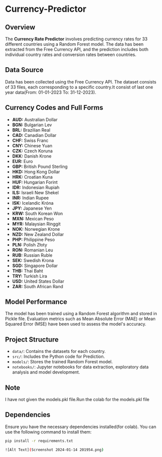 # Currency-Predictor

## Overview
The **Currency Rate Predictor** involves predicting currency rates for 33 different countries using a Random Forest model. The data has been extracted from the Free Currency API, and the prediction includes both individual country rates and conversion rates between countries.

## Data Source
Data has been collected using the Free Currency API. The dataset consists of 33 files, each corresponding to a specific country.It consist of last one year data(From: 01-01-2023 To: 31-12-2023).  

## Currency Codes and Full Forms
- **AUD:** Australian Dollar
- **BGN:** Bulgarian Lev
- **BRL:** Brazilian Real
- **CAD:** Canadian Dollar
- **CHF:** Swiss Franc
- **CNY:** Chinese Yuan
- **CZK:** Czech Koruna
- **DKK:** Danish Krone
- **EUR:** Euro
- **GBP:** British Pound Sterling
- **HKD:** Hong Kong Dollar
- **HRK:** Croatian Kuna
- **HUF:** Hungarian Forint
- **IDR:** Indonesian Rupiah
- **ILS:** Israeli New Shekel
- **INR:** Indian Rupee
- **ISK:** Icelandic Króna
- **JPY:** Japanese Yen
- **KRW:** South Korean Won
- **MXN:** Mexican Peso
- **MYR:** Malaysian Ringgit
- **NOK:** Norwegian Krone
- **NZD:** New Zealand Dollar
- **PHP:** Philippine Peso
- **PLN:** Polish Złoty
- **RON:** Romanian Leu
- **RUB:** Russian Ruble
- **SEK:** Swedish Krona
- **SGD:** Singapore Dollar
- **THB:** Thai Baht
- **TRY:** Turkish Lira
- **USD:** United States Dollar
- **ZAR:** South African Rand

## Model Performance
The model has been trained using a Random Forest algorithm and stored in Pickle file. Evaluation metrics such as Mean Absolute Error (MAE) or Mean Squared Error (MSE) have been used to assess the model's accuracy.

## Project Structure
- `data/`: Contains the datasets for each country.
- `src/`: Includes the Python code for Prediction.
- `models/`: Stores the trained Random Forest model.
- `notebooks/`: Jupyter notebooks for data extraction, exploratory data analysis and model development.

## Note
I have not given the models.pkl file.Run the colab for the models.pkl file

## Dependencies
Ensure you have the necessary dependencies installed(for colab). You can use the following command to install them:

```bash
pip install -r requirements.txt

![Alt Text](Screenshot 2024-01-14 201954.png)
